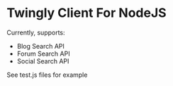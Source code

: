 Twingly Client For NodeJS
===================

Currently, supports:

 - Blog Search API
 - Forum Search API
 - Social Search API

See test.js files for example